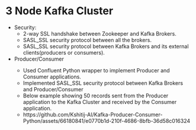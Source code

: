 <h1>3 Node Kafka Cluster</h1>
<ul>
  <li> Security:
<ul>
  <li>2-way SSL handshake between Zookeeper and Kafka Brokers.</li>
  <li>SASL_SSL security protocol between all the brokers.</li>
  <li>SASL_SSL security protocol between Kafka Brokers and its external clients(producers or consumers).</li>
</li></ul>
    <li>Producer/Consumer</li>
  <ul>
    <li>Used Confluent Python wrapper to implement Producer and Consumer applications.</li>
    <li>Implemented SASL_SSL security protocol between Kafka Brokers and Producer/Consumer</li>
    <li>Below example showing 50 records sent from the Producer application to the Kafka Cluster and received by the Consumer application.</li>
    <li>https://github.com/Kshitij-AI/Kafka-Producer-Consumer-Python/assets/66180841/e0770b1d-210f-4686-8bfb-36d58c016324</li>
  </ul>
</ul>



